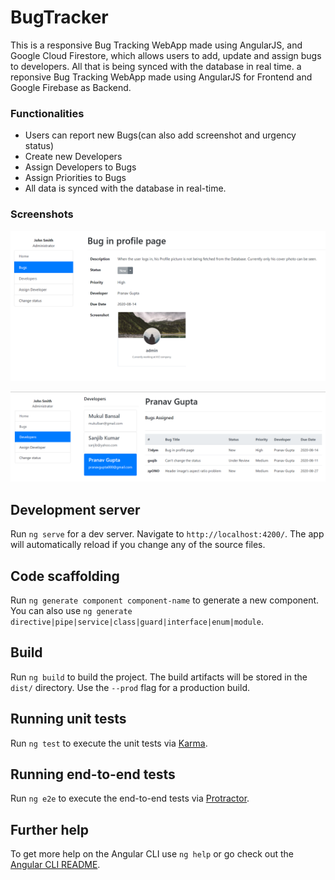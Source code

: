 # BugTracker

This is a responsive Bug Tracking WebApp made using AngularJS, and Google Cloud Firestore, which allows users to add, update and assign bugs to developers. All that is being synced with the database in real time. a reponsive Bug Tracking WebApp made using AngularJS for Frontend and Google Firebase as Backend.

### Functionalities
* Users can report new Bugs(can also add screenshot and urgency status)
* Create new Developers
* Assign Developers to Bugs
* Assign Priorities to Bugs
* All data is synced with the database in real-time. 

### Screenshots
![](screenshots/bug.png)

![](screenshots/bug2.png)

## Development server

Run `ng serve` for a dev server. Navigate to `http://localhost:4200/`. The app will automatically reload if you change any of the source files.

## Code scaffolding

Run `ng generate component component-name` to generate a new component. You can also use `ng generate directive|pipe|service|class|guard|interface|enum|module`.

## Build

Run `ng build` to build the project. The build artifacts will be stored in the `dist/` directory. Use the `--prod` flag for a production build.

## Running unit tests

Run `ng test` to execute the unit tests via [Karma](https://karma-runner.github.io).

## Running end-to-end tests

Run `ng e2e` to execute the end-to-end tests via [Protractor](http://www.protractortest.org/).

## Further help

To get more help on the Angular CLI use `ng help` or go check out the [Angular CLI README](https://github.com/angular/angular-cli/blob/master/README.md).
